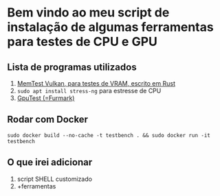 # Bem vindo ao meu script de instalação de algumas ferramentas para testes de CPU e GPU

## Lista de programas utilizados

1. [MemTest Vulkan, para testes de VRAM, escrito em Rust ](https://github.com/GpuZelenograd/memtest_vulkan)
1. `sudo apt install stress-ng` para estresse de CPU
1. [GpuTest (=Furmark)](https://www.geeks3d.com/gputest/download/)

## Rodar com Docker

`sudo docker build --no-cache -t testbench . && sudo docker run -it testbench`

## O que irei adicionar

1. script SHELL customizado
1. +ferramentas
